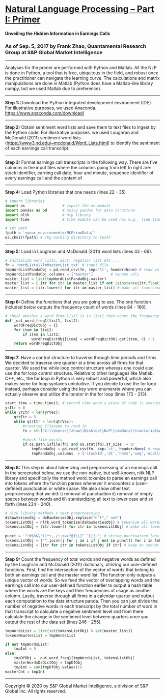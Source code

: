 # [Natural Language Processing – Part I: Primer](https://www.spglobal.com/marketintelligence/en/news-insights/research/natural-language-processing-part-i-primer)
#### Unveiling the Hidden Information in Earnings Calls
### As of Sep. 5, 2017 by Frank Zhao, Quantamental Research Group at S&P Global Market Intelligence 

---
Analyses for the primer are performed with Python and Matlab. All the NLP is done in Python, a tool that is free, ubiquitous in the field, and robust once the practitioner can navigate the learning curve. The calculations and matrix manipulations are done in Matlab (Python does have a Matlab-like library numpy, but we used Matlab due to preference).

---

**Step 1:** Download the Python integrated development environment (IDE). For illustrative
purposes, we used Anaconda. https://www.anaconda.com/download/

---

**Step 2:** Obtain sentiment word lists and save them to text files to ingest by the Python code. For illustrative purposes, we used Loughran and McDonald (2011) sentiment word lists (https://www3.nd.edu/~mcdonald/Word_Lists.html) to identify the sentiment of each
earnings call transcript.

---

**Step 3:** Format earnings call transcripts in the following way. There are five columns in the input files where the columns going from left to right are: stock identifier, earning call date, hour and minute, sequence identifier of every earnings call and the content of

---

**Step 4:** Load Python libraries that one needs (lines 22 – 35)

```python
# import libraries  
import os                 # import the os module 
import pandas as pd       # using pandas for data structure 
import nltk               # nlp library
import time               # time module can be used now e.g., time.time()

# set path
fpath = '<your_environment>/NLP/rawData/'
os.chdir(fpath) # chg working directory to fpath  
```

---

**Step 5:** Load in Loughran and McDonald (2011) word lists (lines 43 - 69).

```python
# initialize word lists, dict, negation list etc ...                                                                                            
fn = 'wordLists\\lmMasterList.txt' # input file
tmpWordListPandaObj = pd.read_csv(fn, sep='\t', header=None) # read in tab-delimited text file with no header
tmpWordListPandaObj.columns = ['master'] 		# rename cols 
master_list = list(tmpWordListPandaObj.master)    
master_list = [ itr for itr in master_list if not isinstance(itr,float) ]  
master_list = [itr.lower() for itr in master_list] # make all lowercase
```

---

**Step 6:** Define the functions that you are going to use. The one function included below
outputs the frequency count of words (lines 84 - 160).

```python
# check whether a word from list2 is in list1 then count the frequency of that word
def _out_word_freq1(list1, list2):
    wordFreqDictObj = {}
    for item in list2: 
        if item in list1: 
            wordFreqDictObj[item] = wordFreqDictObj.get(item, 0) + 1
    return wordFreqDictObj
```

---

**Step 7:** Have a control structure to traverse through time periods and firms. We decided to traverse one quarter at a time across all firms for that quarter. We used the while loop control structure whereas one could also use the for loop control structure. Relative to other languages like Matlab, C++, etc., the for loop in Python is very robust and powerful, which also makes some for loop syntaxes unintuitive. If you decide to use the for loop instead, perhaps consider using the key word enumerate where you can
actually observe and utilize the iterator in the for loop (lines 173 - 213).

```python
start_time = time.time(); # record time when a piece of code is executed 
yrItr = 0
while yrItr < len(yrVec):
    qtrItr = 0
    while qtrItr < len(qtrVec): 
        #creating filename to read in
        fn = str('C:\\Users\\fzhao\\Desktop\\NLP\\rawData\\transcriptsAll\\sp9_q' + str(qtrVec[qtrItr]) + '_' + str(yrVec[yrItr])  + '.txt') # input file
       
        #check file exists                                                                          
        if os.path.isfile(fn) and os.stat(fn).st_size != 0:
            tmpPandaObj = pd.read_csv(fn, sep='\t', header=None) # read in tab-delimited text file with no header
            tmpPandaObj.columns  = ['stockId','dt','hhmm','seq','ecalls'] # rename cols 
```

---

**Step 8:** This step is about tokenizing and preprocessing of an earnings call. In the screenshot below, we use the non-native, but well-known, nltk NLP library and specifically the method word_tokenize to parse an earnings call into tokens where the function parses whenever it encounters a (user-defined) punctuation or white space. We also show other text preprocessing that we did: i) removal of punctuation ii) removal of empty spaces between words and iii) standardizing all text to lower case and so forth
(lines 234 - 240).

```python
# nltk library methods + text preprocessing
dsRawSeriesObj = dsRawSeriesObj.replace("n't"," not")   
tokensListObj = nltk.word_tokenize(dsRawSeriesObj) # tokenize all words 
tokensListObj = [itr.lower() for itr in tokensListObj] # make all lowercase
            
punct = '!"#$%&\'()*+,./:;<=>?@[\\]^_`{|}~'; # string.punctuation less '-'                   
tokensListObj = ["".join([j for j in i if j not in punct]) for i in tokensListObj]
tokensListObj = [itr for itr in tokensListObj if itr] # keep on concat if item in list isnt empty 
```
---

**Step 9:** Count the frequency of total words and negative words as defined by the Loughran and McDonald (2011) dictionary, utilizing our user-defined functions. First, find the intersection of the vector of words that belong to both an earnings call and the master word list. The function only outputs a unique vector of words. So we feed the vector of overlapping words and the earnings call into our user-defined function earlier to output a hash table where the words are the keys and their frequencies of usage as another column. Lastly, traverse through all firms in a calendar quarter and output each computation to the data structure panda. Then you can just divide the number of negative words in each transcript by the total number of word in that transcript to calculate a negative sentiment level and from there calculate the change in the sentiment level between quarters once you output the rest of the data set (lines 246 -
255).

```python
tmpWordsList = list(set(tokensListObj) & set(master_list)) 
tokensNmasterList = tmpWordsList

if not tmpWordsList:
    tmpInt = 0
else:
    tmpDfObj = _out_word_freq1(tmpWordsList, tokensListObj)
    masterWordsDsDictObj = tmpDfObj
    tmpInt = sum(tmpDfObj.values())
masterCnt = tmpInt                   
```

---

Copyright © 2020 by S&P Global Market Intelligence, a division of S&P Global Inc. All
rights reserved. 

